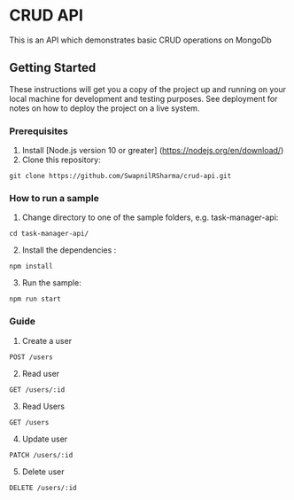 # CRUD API
This is an API which demonstrates basic CRUD operations on MongoDb
## Getting Started
These instructions will get you a copy of the project up and running on your local machine for development and testing purposes. See deployment for notes on how to deploy the project on a live system.

### Prerequisites

1. Install [Node.js version 10 or greater] (https://nodejs.org/en/download/)
2. Clone this repository:
```
git clone https://github.com/SwapnilRSharma/crud-api.git
```

### How to run a sample

1. Change directory to one of the sample folders, e.g. task-manager-api:


```
cd task-manager-api/
```

2. Install the dependencies :

```
npm install
```

3. Run the sample:

```
npm run start
```

### Guide

1. Create a user

```
POST /users
```
2. Read user

```
GET /users/:id
```

3. Read Users

```
GET /users
```
4. Update user

```
PATCH /users/:id
```
5. Delete user

```
DELETE /users/:id
```